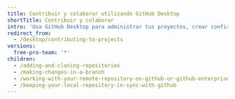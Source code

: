 ```yaml
---
title: Contribuir y colaborar utilizando GitHub Desktop
shortTitle: Contribuir y colaborar
intro: 'Usa GitHub Desktop para administrar tus proyectos, crear confirmaciones significativas y realizar un seguimiento del historial del proyecto en una app en lugar de en la línea de comando.'
redirect_from:
  - /desktop/contributing-to-projects
versions:
  free-pro-team: '*'
children:
  - /adding-and-cloning-repositories
  - /making-changes-in-a-branch
  - /working-with-your-remote-repository-on-github-or-github-enterprise
  - /keeping-your-local-repository-in-sync-with-github
---
```


